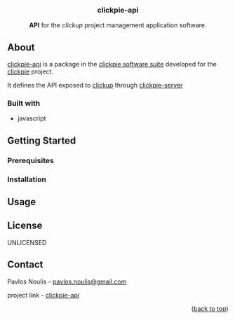 <a name='readme-top'></a>

<br />
<div align="center">
<h3 align="center">clickpie-api</h3>
<p align="center">
<strong>API</strong> for the <em>clickup</em> project management application software.
<br/>
</p>
</div>

## About
[clickpie-api][clickpie-server] is a package in the [clickpie software suite][clickpie-software] developed for the [clickpie] project.


It defines the API exposed to [clickup][clickup] through [clickpie-server][clickpie-server]

### Built with

- javascript

## Getting Started

### Prerequisites

### Installation

## Usage

## License

UNLICENSED

## Contact

Pavlos Noulis - pavlos.noulis@gmail.com

project link - [clickpie-api][clickpie-api]

<p align='right'>(<a href="#readme-top">back to top</a>)</p>

[clickpie-server]: https://github.com/pnoulis/clickpie-software/server
[clickpie-api]: https://github.com/pnoulis/clickpie-software/api
[clickpie-software]: https://github.com/pnoulis/clickpie-software
[clickpie]: https://github.com/pnoulis/clickpie
[clickup]: https://clickup.com
[ie]: https://iegroup.gr/
